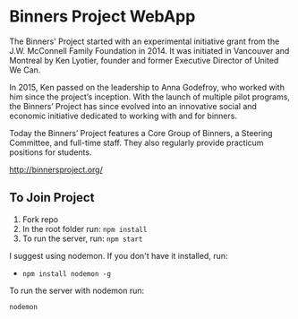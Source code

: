# Binners Project WebApp

The Binners' Project started with an experimental initiative grant from the J.W. McConnell Family Foundation in 2014. It was initiated in Vancouver and Montreal by Ken Lyotier, founder and former Executive Director of United We Can.

In 2015, Ken passed on the leadership to Anna Godefroy, who worked with him since the project’s inception. With the launch of multiple pilot programs, the Binners’ Project has since evolved into an innovative social and economic initiative dedicated to working with and for binners.

​Today the Binners’ Project features a Core Group of Binners, a Steering Committee, and full-time staff. They also regularly provide practicum positions for students.

http://binnersproject.org/

## To Join Project

1. Fork repo
2. In the root folder run:
  `npm install`
3. To run the server, run:
  `npm start`

I suggest using nodemon. If you don't have it installed, run:

- `npm install nodemon -g`

To run the server with nodemon run:

  `nodemon`
